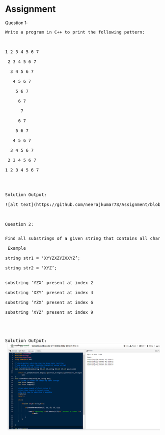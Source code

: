 # Assignment
Question 1:
<pre>
Write a program in C++ to print the following pattern:<br/>
<br/>
1 2 3 4 5 6 7<br/>
 2 3 4 5 6 7<br/>
  3 4 5 6 7<br/>
   4 5 6 7<br/>
    5 6 7<br/>
     6 7<br/>
      7<br/>
     6 7<br/>
    5 6 7<br/>
   4 5 6 7<br/>
  3 4 5 6 7<br/>
 2 3 4 5 6 7<br/>
1 2 3 4 5 6 7<br/>
<br/>
</pre?>
Solution Output:<br/>
![alt text](https://github.com/neerajkumar78/Assignment/blob/master/Tutree_Assignment/Question_1/output.png)<br/>


Question 2:<br/>
<pre>
Find all substrings of a given string that contains all characters of other string.<br/>
 Example<br/>
string str1 = ‘XYYZXZYZXXYZ’;<br/>
string str2 = ‘XYZ’;<br/>
 
substring ‘YZX’ present at index 2<br/>
substring ‘XZY’ present at index 4<br/>
substring ‘YZX’ present at index 6<br/>
substring ‘XYZ’ present at index 9<br/>
</pre>
Solution Output:<br/>
![alt text](https://github.com/neerajkumar78/Assignment/blob/master/Tutree_Assignment/Question_2/output.png)<br/>

